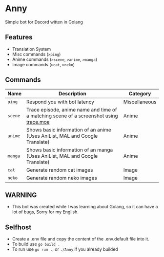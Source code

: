 # Anny
Simple bot for Dscord witten in Golang

## Features
- Translation System
- Misc commands (`>ping`)
- Anime commands (`>scene`, `>anime`, `>manga`)
- Image commands (`>cat`, `>neko`)

## Commands
| Name  | Description                                                                                                      | Category      |
|-------|------------------------------------------------------------------------------------------------------------------|---------------|
|`ping` | Respond you with bot latency                                                                                     | Miscellaneous |
|`scene`| Trace episode, anime name and time of a matching scene of a screenshot using [trace.moe](https://trace.moe/about)| Anime         |
|`anime`| Shows basic information of an anime (Uses AniList, MAL and Google Translate)                                     | Anime         |
|`manga`| Shows basic information of an manga (Uses AniList, MAL and Google Translate)                                     | Anime         |
|`cat`  | Generate random cat images                                                                                       | Image         |
|`neko` | Generate random neko images                                                                                      | Image         |

## WARNING
- This bot was created while I was learning about Golang, so it can have a lot of bugs, Sorry for my English.

## Selfhost
- Create a .env file and copy the content of the .env.default file into it.
- To build use `go build .`
- To run use `go run .`, or `./Anny` if you already builded